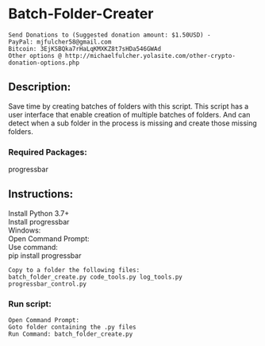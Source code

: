 # Batch-Folder-Creater

    Send Donations to (Suggested donation amount: $1.50USD) -
    PayPal: mjfulcher58@gmail.com
    Bitcoin: 3EjKSBQka7rHaLqKMXKZ8t7sHDa546GWAd
    Other options @ http://michaelfulcher.yolasite.com/other-crypto-donation-options.php

## Description:
Save time by creating batches of folders with this script.
This script has a user interface that enable creation of multiple batches of folders. And can detect when a sub folder in the process is missing and create those missing folders.

### Required Packages:
progressbar

## Instructions:
Install Python 3.7+<br />
Install progressbar<br />
    Windows:<br />
    Open Command Prompt:<br />
    Use command:<br />
        pip install progressbar<br />
        
    Copy to a folder the following files:
    batch_folder_create.py code_tools.py log_tools.py progressbar_control.py
    
### Run script:
    Open Command Prompt:
    Goto folder containing the .py files
    Run Command: batch_folder_create.py
